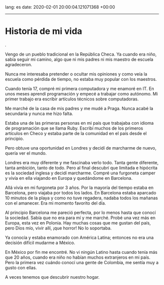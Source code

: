 lang: es
date: 2020-02-01 20:00:04.121071368 +00:00

---

# Historia de mi vida

_._

Vengo de un pueblo tradicional en la República Checa. Ya cuando era niño, sabía seguir mi camino, algo que ni mis padres ni mis maestro de escuela agradeceron.

Nunca me interesaba pretender o ocultar mis opiniones y como veía la escuela como pérdida de tiempo, no estaba muy popular con los maestros.

Cuando tenía 17, compré mi primera computadora y me enamoré en IT. En unos meses aprendí programación y empecé a trabajar como autónomo. Mi primer trabajo era escribir artículos técnicos sobre computadoras.

Me marché de la casa de mis padres y me mudé a Praga. Nunca acabé la secundaria y nunca me hizo falta.

Estaba una de las primeras personas en mi país que trabajaba con idioma de programación que se llama Ruby. Escribí muchos de los primeros artículos en Checo y estaba parte de la comunidad en el país desde el principio.

Pero obtuve una oportunidad en Londres y decidí de marcharme de nuevo, quería ver el mundo.

Londres era muy diferente y me fascinaba verlo todo. Tanta gente diferente, tanta ambición, tanto de todo. Pero al final descubrí que limitada e hipócrita es la sociedad inglesa y decidí marcharme. Compré una furgoneta camper y vivía en ella viajando en Europa y quedándome en Barcelona.

Allá vivía en mi furgoneta por 3 años. Por la mayoría del tiempo estaba en Barcelona, pero viajaba por todos los lados. En Barcelona estaba aparcado 10 minutos de la playa y como no tuve regadera, nadaba todos los mañanas con el amanecer. Era mi momento favorito del día.

Al principio Barcelona me pareció perfecta, por lo menos hasta que conocí la sociedad. Sabía que no era para mí y me marché. Probé una vez más en Europa, esta vez en Polonia. Hay muchas cosas que me gustan del país, pero Dios mío, vivir allí, ¡que horror! No lo soportaba.

Ya conocía y estaba enamorado con América Latina; entonces no era una decisión difícil mudarme a México.

En México por fin me encontré. No vi ningún Latino hasta cuando tenía más que 20 años, cuando era niño no habían muchos extranjeros en mi país. Pero la primera vez cuándo conocí una gente de Colombia, me sentía muy a gusto con ellas.

A veces tenemos que descubrir nuestro hogar.